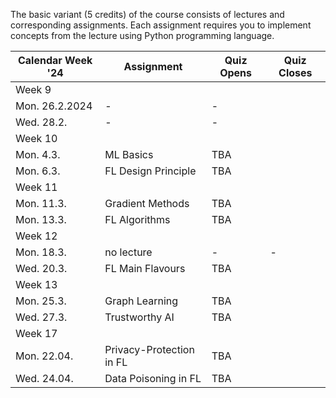 The basic variant (5 credits) of the course consists of lectures and corresponding assignments. Each assignment requires you to implement concepts from the lecture using Python programming language. 



| Calendar Week '24| Assignment                 | Quiz Opens  |  Quiz Closes  |
|-----------------|-----------------------|---------------|--------------|
|Week 9    |                       |               |              |            
|    Mon. 26.2.2024   |  -|       -        |              |        
|   Wed. 28.2.     | - |  -    |        |       
|Week 10    |                       |               |              |          
| Mon. 4.3. |   ML Basics       |        TBA |          |  
| Mon. 6.3. |  FL Design Principle       |     TBA     |          |  
|Week 11    |                       |               |              |          
| Mon. 11.3. | Gradient Methods   |    TBA  |            |  
| Mon. 13.3. | FL Algorithms    |      TBA    |      |   
|Week 12    |                       |               |              |         
| Mon. 18.3. |  no lecture  | - |    -     |   
| Wed. 20.3. |  FL Main Flavours    |  TBA    |       |             
|Week 13    |                       |               |              |         
| Mon. 25.3. | Graph Learning | TBA        |               |   
| Wed. 27.3. | Trustworthy AI |  TBA         |               |   
|Week 17   |          |               |              |        
| Mon. 22.04.   |   Privacy-Protection in FL |   TBA | | 
|  Wed. 24.04.   |   Data Poisoning in FL  |   TBA| | 
